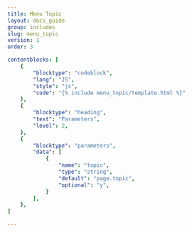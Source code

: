 ```yaml
---
title: Menu Topic
layout: docs_guide
group: includes
slug: menu_topic
version: 1
order: 3

contentblocks: [
	{
		"blocktype": "codeblock",
		"lang": "JS",
		"style": "js",
		"code": "{% include menu_topic/template.html %}"
	},
	{
		"blocktype": "heading",
		"text": "Parameters",
		"level": 2,
	},
	{
		"blocktype": "parameters",
		"data": [
			{
				"name": "topic",
				"type": "string",
				"default": "page.topic",
				"optional": "y",
			}
		],
	},
]

---
```

